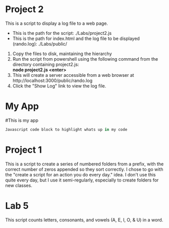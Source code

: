 Project 2
=========

This is a script to display a log file to a web page.<br>
<ul>
<li>This is the path for the script: ./Labs/project2.js</li>
<li>This is the path for index.html and the log file to be displayed (rando.log): ./Labs/public/</li>
</ul>

<ol>
<li>Copy the files to disk, maintaining the hierarchy</li>
<li>Run the script from powershell using the following command from the directory containing project2.js:<br>
<b>node project2.js &lt;enter&gt;</b></li>
<li>This will create a server accessible from a web browser at http://localhost:3000/public/rando.log</li>
<li>Click the "Show Log" link to view the log file.</li>
</ol>

My App
======

#This is my app

```javascript
Javascript code block to highlight whats up in my code
```

Project 1
=========
This is a script to create a series of numbered folders from a prefix, with the correct number of zeros appended so they sort correctly. I chose to go with the "create a script for an action you do every day." idea. I don't use this quite every day, but I use it semi-regularly, especially to create folders for new classes.



Lab 5
======

This script counts letters, consonants, and vowels (A, E, I, O, & U) in a word.


